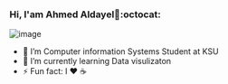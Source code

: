 ### Hi, I'am Ahmed Aldayel👋:octocat:
![image](https://github.com/saadeghi/saadeghi/blob/master/dino.gif)

- 🔭 I’m Computer information Systems Student at KSU 
- 🌱 I’m currently learning Data visulizaton
- ⚡ Fun fact: I :heart: :coffee: 
